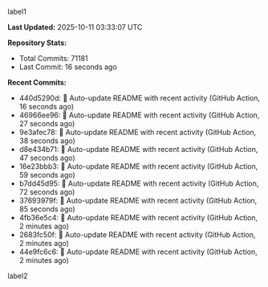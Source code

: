 
label1 
<!-- ACTIVITY_START -->
**Last Updated:** 2025-10-11 03:33:07 UTC

**Repository Stats:**
- Total Commits: 71181
- Last Commit: 16 seconds ago

**Recent Commits:**
- 440d5290d: 🤖 Auto-update README with recent activity (GitHub Action, 16 seconds ago)
- 46966ee96: 🤖 Auto-update README with recent activity (GitHub Action, 27 seconds ago)
- 9e3afec78: 🤖 Auto-update README with recent activity (GitHub Action, 38 seconds ago)
- d8e434b71: 🤖 Auto-update README with recent activity (GitHub Action, 47 seconds ago)
- 16e23bbb3: 🤖 Auto-update README with recent activity (GitHub Action, 59 seconds ago)
- b7dd45d95: 🤖 Auto-update README with recent activity (GitHub Action, 72 seconds ago)
- 37693979f: 🤖 Auto-update README with recent activity (GitHub Action, 85 seconds ago)
- 4fb36e5c4: 🤖 Auto-update README with recent activity (GitHub Action, 2 minutes ago)
- 2683fc50f: 🤖 Auto-update README with recent activity (GitHub Action, 2 minutes ago)
- 44e9fc6c6: 🤖 Auto-update README with recent activity (GitHub Action, 2 minutes ago)
<!-- ACTIVITY_END -->

label2
